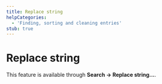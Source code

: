 ```yaml
---
title: Replace string
helpCategories:
  - 'Finding, sorting and cleaning entries'
stub: true
---
```


# Replace string

This feature is available through **Search → Replace string...**.

